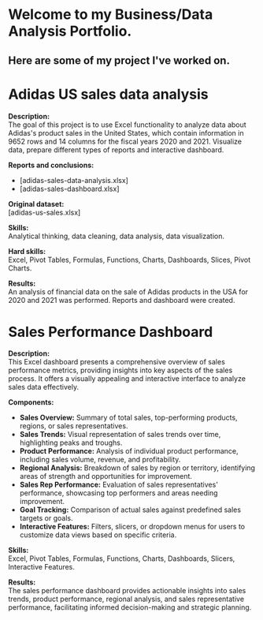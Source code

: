 # Welcome to my Business/Data Analysis Portfolio.
## Here are some of my project I've worked on. 

# Adidas US sales data analysis

**Description:**  
The goal of this project is to use Excel functionality to analyze data about Adidas's product sales in the United States, which contain information in 9652 rows and 14 columns for the fiscal years 2020 and 2021. Visualize data, prepare different types of reports and interactive dashboard.

**Reports and conclusions:**  
- [adidas-sales-data-analysis.xlsx]
- [adidas-sales-dashboard.xlsx]

**Original dataset:**  
[adidas-us-sales.xlsx]

**Skills:**  
Analytical thinking, data cleaning, data analysis, data visualization.

**Hard skills:**  
Excel, Pivot Tables, Formulas, Functions, Charts, Dashboards, Slices, Pivot Charts.

**Results:**  
An analysis of financial data on the sale of Adidas products in the USA for 2020 and 2021 was performed. Reports and dashboard were created.


# Sales Performance Dashboard

**Description:**  
This Excel dashboard presents a comprehensive overview of sales performance metrics, providing insights into key aspects of the sales process. It offers a visually appealing and interactive interface to analyze sales data effectively.

**Components:**  
- **Sales Overview:** Summary of total sales, top-performing products, regions, or sales representatives.
- **Sales Trends:** Visual representation of sales trends over time, highlighting peaks and troughs.
- **Product Performance:** Analysis of individual product performance, including sales volume, revenue, and profitability.
- **Regional Analysis:** Breakdown of sales by region or territory, identifying areas of strength and opportunities for improvement.
- **Sales Rep Performance:** Evaluation of sales representatives' performance, showcasing top performers and areas needing improvement.
- **Goal Tracking:** Comparison of actual sales against predefined sales targets or goals.
- **Interactive Features:** Filters, slicers, or dropdown menus for users to customize data views based on specific criteria.

**Skills:**  
Excel, Pivot Tables, Formulas, Functions, Charts, Dashboards, Slicers, Interactive Features.

**Results:**  
The sales performance dashboard provides actionable insights into sales trends, product performance, regional analysis, and sales representative performance, facilitating informed decision-making and strategic planning.


